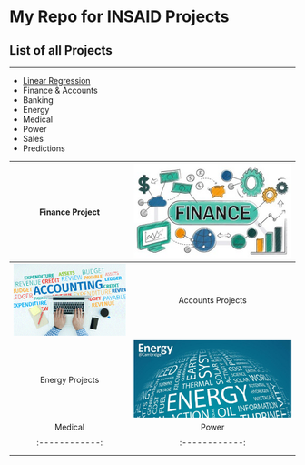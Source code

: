 # My Repo for INSAID Projects

## List of all Projects

------------

- [Linear Regression](https://github.com/FaizReza/Python_for_DS/tree/main/ML_Projects/Foundation/LinearRegression "Linear Regression")
- Finance & Accounts
- Banking
- Energy
- Medical
- Power
- Sales
- Predictions

|Finance Project| [![Fin](https://raw.githubusercontent.com/FaizReza/Python_for_DS/main/Images/05.%20Finance.jpg "Fin")](https://raw.githubusercontent.com/FaizReza/Python_for_DS/main/Images/05.%20Finance.jpg "Fin")|
| :------------: | :------------: |
| ![](https://raw.githubusercontent.com/FaizReza/Python_for_DS/main/Images/02.%20Accounting.jpg)  |   Accounts Projects |
| Energy Projects  | [![](https://raw.githubusercontent.com/FaizReza/Python_for_DS/main/Images/04.%20Energy.jpg)](https://raw.githubusercontent.com/FaizReza/Python_for_DS/main/Images/04.%20Energy.jpg)   |
| Medical  |  Power  |
   |   |
| :------------: | :------------: |
|   |   |
|   |   |
